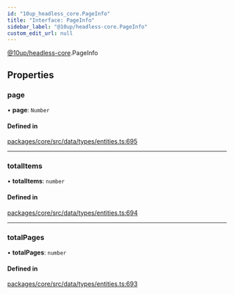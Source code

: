 ```yaml
---
id: "10up_headless_core.PageInfo"
title: "Interface: PageInfo"
sidebar_label: "@10up/headless-core.PageInfo"
custom_edit_url: null
---
```


[@10up/headless-core](../modules/10up_headless_core.md).PageInfo

## Properties

### page

• **page**: `Number`

#### Defined in

[packages/core/src/data/types/entities.ts:695](https://github.com/10up/headless/blob/2a6e2a0/packages/core/src/data/types/entities.ts#L695)

___

### totalItems

• **totalItems**: `number`

#### Defined in

[packages/core/src/data/types/entities.ts:694](https://github.com/10up/headless/blob/2a6e2a0/packages/core/src/data/types/entities.ts#L694)

___

### totalPages

• **totalPages**: `number`

#### Defined in

[packages/core/src/data/types/entities.ts:693](https://github.com/10up/headless/blob/2a6e2a0/packages/core/src/data/types/entities.ts#L693)
